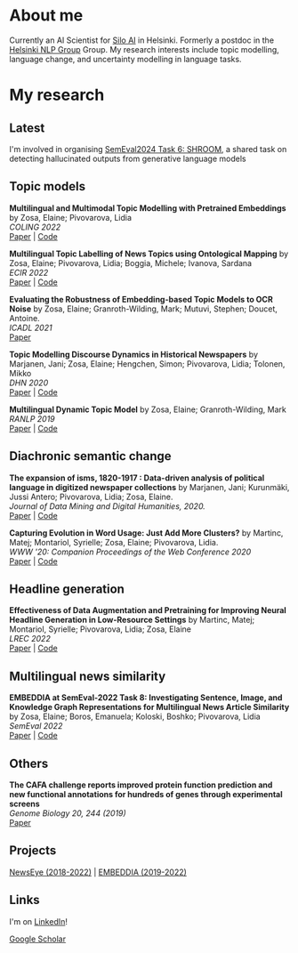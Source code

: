 # About me

Currently an AI Scientist for [Silo AI](https://www.silo.ai/) in Helsinki. Formerly a postdoc in the [Helsinki NLP Group](https://blogs.helsinki.fi/language-technology/) Group. My research interests include topic modelling, language change, and uncertainty modelling in language tasks.

# My research

## Latest

I'm involved in organising [SemEval2024 Task 6: SHROOM](https://helsinki-nlp.github.io/shroom), a shared task on detecting hallucinated outputs from generative language models

## Topic models

**Multilingual and Multimodal Topic Modelling with Pretrained Embeddings** by Zosa, Elaine; Pivovarova, Lidia \
*COLING 2022* \
[Paper](https://aclanthology.org/2022.coling-1.355/) | [Code](https://github.com/ezosa/M3L-topic-model) 

**Multilingual Topic Labelling of News Topics using Ontological Mapping** by Zosa, Elaine; Pivovarova, Lidia; Boggia, Michele; Ivanova, Sardana\
*ECIR 2022*\
[Paper](https://link.springer.com/chapter/10.1007/978-3-030-99739-7_29) | [Code](https://github.com/ezosa/topic-labelling)


**Evaluating the Robustness of Embedding-based Topic Models to OCR Noise** by Zosa, Elaine; Granroth-Wilding, Mark; Mutuvi, Stephen; Doucet, Antoine.\
*ICADL 2021*\
[Paper](https://link.springer.com/chapter/10.1007/978-3-030-91669-5_30)


**Topic Modelling Discourse Dynamics in Historical Newspapers** by Marjanen, Jani; Zosa, Elaine; Hengchen, Simon; Pivovarova, Lidia; Tolonen, Mikko\
*DHN 2020* \
[Paper](http://ceur-ws.org/Vol-2865/paper6.pdf) | [Code](https://github.com/COMHIS/article_2020_disappearing-discourses/)


**Multilingual Dynamic Topic Model** by Zosa, Elaine; Granroth-Wilding, Mark\
*RANLP 2019*\
[Paper](https://aclanthology.org/R19-1159.pdf) | [Code](https://github.com/ezosa/multilingual_dtm)

## Diachronic semantic change

**The expansion of isms, 1820-1917 : Data-driven analysis of political language in digitized newspaper collections** by Marjanen, Jani; Kurunmäki, Jussi Antero; Pivovarova, Lidia; Zosa, Elaine.\
*Journal of Data Mining and Digital Humanities, 2020.*\
[Paper](https://doi.org/10.46298/jdmdh.6159) | [Code](https://github.com/ezosa/Diachronic-Embeddings)

**Capturing Evolution in Word Usage: Just Add More Clusters?** by Martinc, Matej; Montariol, Syrielle; Zosa, Elaine; Pivovarova, Lidia.\
*WWW '20: Companion Proceedings of the Web Conference 2020*\
[Paper](https://dl.acm.org/doi/10.1145/3366424.3382186) | [Code](https://github.com/smontariol/AddMoreClusters)

## Headline generation

**Effectiveness of Data Augmentation and Pretraining for Improving Neural Headline Generation in Low-Resource Settings** by Martinc, Matej; Montariol, Syrielle; Pivovarova, Lidia; Zosa, Elaine\
*LREC 2022*\
[Paper](http://www.lrec-conf.org/proceedings/lrec2022/pdf/2022.lrec-1.381.pdf) | [Code](https://gitlab.com/matej.martinc/headline_generation)

## Multilingual news similarity
**EMBEDDIA at SemEval-2022 Task 8: Investigating Sentence, Image, and Knowledge Graph Representations for Multilingual News Article Similarity** by Zosa, Elaine; Boros, Emanuela; Koloski, Boshko; Pivovarova, Lidia\
*SemEval 2022*\
[Paper](https://aclanthology.org/2022.semeval-1.156/) | [Code](https://github.com/bkolosk1/semeval-2022-MNS)

## Others
**The CAFA challenge reports improved protein function prediction and new functional annotations for hundreds of genes through experimental screens** \
*Genome Biology 20, 244 (2019)* \
[Paper](https://genomebiology.biomedcentral.com/articles/10.1186/s13059-019-1835-8)


## Projects

[NewsEye (2018-2022)](https://www.newseye.eu/) | [EMBEDDIA (2019-2022)](http://www.embeddia.eu)

## Links
I'm on [LinkedIn](https://www.linkedin.com/in/elaine-zosa-30a3b48/)!

[Google Scholar](https://scholar.google.com/citations?user=WmG3doYAAAAJ&hl=en&authuser=1) 
